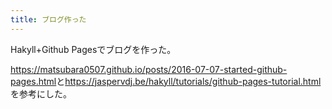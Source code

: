 ```yaml
---
title: ブログ作った
---
```


Hakyll+Github Pagesでブログを作った。

<https://matsubara0507.github.io/posts/2016-07-07-started-github-pages.html>と<https://jaspervdj.be/hakyll/tutorials/github-pages-tutorial.html>を参考にした。
